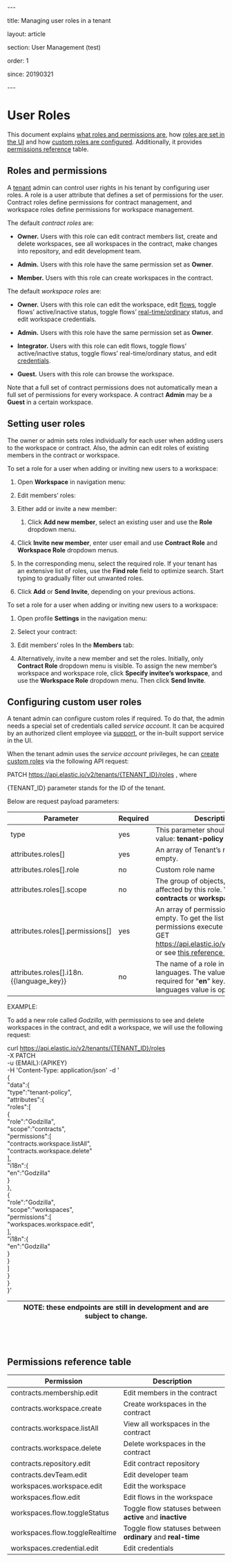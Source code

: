 \---

title: Managing user roles in a tenant

layout: article

section: User Management (test)

order: 1

since: 20190321

\---

User Roles
==========

This document explains [what roles and permissions are](#roles-and-permissions),
how [roles are set in the UI](#setting-user-roles) and how [custom roles are
configured](#configuring-custom-user-roles). Additionally, it provides
[permissions reference](#permissions-reference-table) table.

Roles and permissions
---------------------

A [tenant](https://docs.elastic.io/getting-started/tenant.html) admin can
control user rights in his tenant by configuring user roles. A role is a user
attribute that defines a set of permissions for the user. Contract roles define
permissions for contract management, and workspace roles define permissions for
workspace management.

The default *contract roles* are:

-   **Owner.** Users with this role can edit contract members list, create and
    delete workspaces, see all workspaces in the contract, make changes into
    repository, and edit development team.

-   **Admin.** Users with this role have the same permission set as **Owner**.

-   **Member.** Users with this role can create workspaces in the contract.

The default *workspace roles* are:

-   **Owner.** Users with this role can edit the workspace, edit
    [flows](https://docs.elastic.io/getting-started/integration-flow.html),
    toggle flows’ active/inactive status, toggle flows’
    [real-time/ordinary](https://docs.elastic.io/guides/realtime-flows.html)
    status, and edit workspace credentials.

-   **Admin.** Users with this role have the same permission set as **Owner**.

-   **Integrator.** Users with this role can edit flows, toggle flows’
    active/inactive status, toggle flows’ real-time/ordinary status, and edit
    [credentials](https://docs.elastic.io/getting-started/credential.html).

-   **Guest.** Users with this role can browse the workspace.

Note that a full set of contract permissions does not automatically mean a full
set of permissions for every workspace. A contract **Admin** may be a **Guest**
in a certain workspace.

Setting user roles
------------------

The owner or admin sets roles individually for each user when adding users to
the workspace or contract. Also, the admin can edit roles of existing members in
the contract or workspace.

To set a role for a user when adding or inviting new users to a workspace:

1.  Open **Workspace** in navigation menu:

2.  Edit members’ roles:

3.  Either add or invite a new member:

    1.  Click **Add new member**, select an existing user and use the **Role**
        dropdown menu.

4.  Click **Invite new member**, enter user email and use **Contract Role** and
    **Workspace Role** dropdown menus.

5.  In the corresponding menu, select the required role. If your tenant has an
    extensive list of roles, use the **Find role** field to optimize search.
    Start typing to gradually filter out unwanted roles.

6.  Click **Add** or **Send Invite**, depending on your previous actions.

To set a role for a user when adding or inviting new users to a workspace:

1.  Open profile **Settings** in the navigation menu:

2.  Select your contract:

3.  Edit members’ roles In the **Members** tab:

4.  Alternatively, invite a new member and set the roles. Initially, only
    **Contract Role** dropdown menu is visible. To assign the new member’s
    workspace and workspace role, click **Specify invitee’s workspace**, and use
    the **Workspace Role** dropdown menu. Then click **Send Invite**.

Configuring custom user roles
-----------------------------

A tenant admin can configure custom roles if required. To do that, the admin
needs a special set of credentials called *service account*. It can be acquired
by an authorized client employee via [support](https://support.elastic.io), or
the in-built support service in the UI.

When the tenant admin uses the *service account* privileges, he can [create
custom roles](https://api.elastic.io/docs/v2/#update-tenant's-roles) via the
following API request:

PATCH https://api.elastic.io/v2/tenants/{TENANT_ID}/roles , where

{TENANT_ID} parameter stands for the ID of the tenant.

Below are request payload parameters:

| **Parameter**                            | **Required** | **Description**                                                                                                                                                                                                 |
|------------------------------------------|--------------|-----------------------------------------------------------------------------------------------------------------------------------------------------------------------------------------------------------------|
| type                                     | yes          | This parameter should have the value: **tenant-policy**                                                                                                                                                         |
| attributes.roles[]                       | yes          | An array of Tenant’s roles. It can be empty.                                                                                                                                                                    |
| attributes.roles[].role                  | no           | Custom role name                                                                                                                                                                                                |
| attributes.roles[].scope                 | no           | The group of objects, which is affected by this role. Value can be: **contracts** or **workspaces.**                                                                                                            |
| attributes.roles[].permissions[]         | yes          | An array of permissions. It can be empty. To get the list of available permissions execute the endpoint: GET https://api.elastic.io/v2/permissions or see [this reference table](#permissions-reference-table). |
| attributes.roles[].i18n.{{language_key}} | no           | The name of a role in different languages. The value is only required for “**en**” key. For other languages value is optional.                                                                                  |

EXAMPLE:

To add a new role called *Godzilla*, with permissions to see and delete
workspaces in the contract, and edit a workspace, we will use the following
request:

curl https://api.elastic.io/v2/tenants/{TENANT_ID}/roles  
-X PATCH  
-u {EMAIL}:{APIKEY}  
-H 'Content-Type: application/json' -d '  
{  
"data":{  
"type":"tenant-policy",  
"attributes":{  
"roles":[  
{  
"role":"Godzilla",  
"scope":"contracts",  
"permissions":[  
"contracts.workspace.listAll",  
"contracts.workspace.delete"  
],  
"i18n":{  
"en":"Godzilla"  
}  
},  
{  
"role":"Godzilla",  
"scope":"workspaces",  
"permissions":[  
"workspaces.workspace.edit",  
],  
"i18n":{  
"en":"Godzilla"  
}  
}  
]  
}  
}  
}'

| **NOTE:** these endpoints are still in development and are subject to change. |
|-------------------------------------------------------------------------------|


<br><br>Permissions reference table
-----------------------------------

| **Permission**                 | **Description**                                             |
|--------------------------------|-------------------------------------------------------------|
| contracts.membership.edit      | Edit members in the contract                                |
| contracts.workspace.create     | Create workspaces in the contract                           |
| contracts.workspace.listAll    | View all workspaces in the contract                         |
| contracts.workspace.delete     | Delete workspaces in the contract                           |
| contracts.repository.edit      | Edit contract repository                                    |
| contracts.devTeam.edit         | Edit developer team                                         |
| workspaces.workspace.edit      | Edit the workspace                                          |
| workspaces.flow.edit           | Edit flows in the workspace                                 |
| workspaces.flow.toggleStatus   | Toggle flow statuses between **active** and **inactive**    |
| workspaces.flow.toggleRealtime | Toggle flow statuses between **ordinary** and **real-time** |
| workspaces.credential.edit     | Edit credentials                                            |
